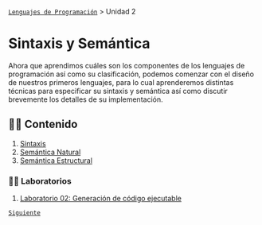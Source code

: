 [`Lenguajes de Programación`](../README.md) > Unidad 2

# Sintaxis y Semántica

Ahora que aprendimos cuáles son los componentes de los lenguajes de programación así como su clasificación, podemos comenzar con el diseño de nuestros primeros lenguajes, para lo cual aprenderemos distintas técnicas para especificar su sintaxis y semántica así como discutir brevemente los detalles de su implementación.

## 👨‍🏫 Contenido 

1. [Sintaxis](tema01/README.md)
1. [Semántica Natural](tema02/README.md)
1. [Semántica Estructural](tema03/README.md)

### 👨‍💻 Laboratorios 

1. [Laboratorio 02: Generación de código ejecutable](laboratorio02/README.md)

[`Siguiente`](tema01/README.md)

